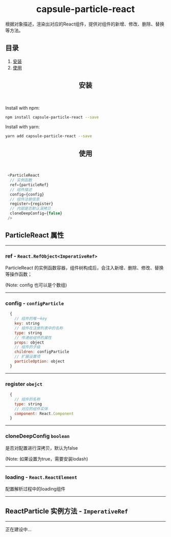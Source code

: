 <div align="center">
  <br>
  <h1>capsule-particle-react</h1>
  <p align="left">
    根据对象描述，渲染出对应的React组件，提供对组件的新增、修改、删除、替换等方法。
  </p>
  <p align="left">
  </p>
</div>

## 目录
1. [安装](#install)
2. [使用](#usage)

<h2 align="center" id="install">安装</h2>
<br/>

Install with npm:

```bash
npm install capsule-particle-react --save
```

Install with yarn:

```bash
yarn add capsule-particle-react --save
```

<h2 align="center" id="usage">使用</h2>
<br/>


```javascript
 <ParticleReact
  // 实例函数
  ref={particleRef}
  // 组件描述
  config={config}
  // 组件注册信息
  register={register} 
  // 内部是否默认深拷贝
  cloneDeepConfig={false}
 />
```

## ParticleReact 属性

---

### ref - `React.RefObject<ImperativeRef>`

ParticleReact 的实例函数容器，组件树构成后，会注入新增、删除、修改、替换等操作函数；

(Note: config 也可以是个数组)

---

### config - `configParticle`

```javascript
  {
    // 组件的唯一key
    key: string
    // 组件在注册列表中的名称
    type: string
    // 传递给组件的属性
    props: object
    // 组件的子级
    children: configParticle
    // 扩展设置项
    particleOption: object
  }
```

---

### register `obejct`

```javascript
  {
    // 组件的名称
    type: string
    // 对应的组件实体
    component: React.Component
  }
```

---

### cloneDeepConfig `boolean`

是否对配置进行深拷贝，默认为false

(Note: 如果设置为true，需要安装lodash)

---

### loading - `React.ReactElement`

配置解析过程中的loading组件

---

## ReactParticle 实例方法 - `ImperativeRef`

---

正在建设中...
